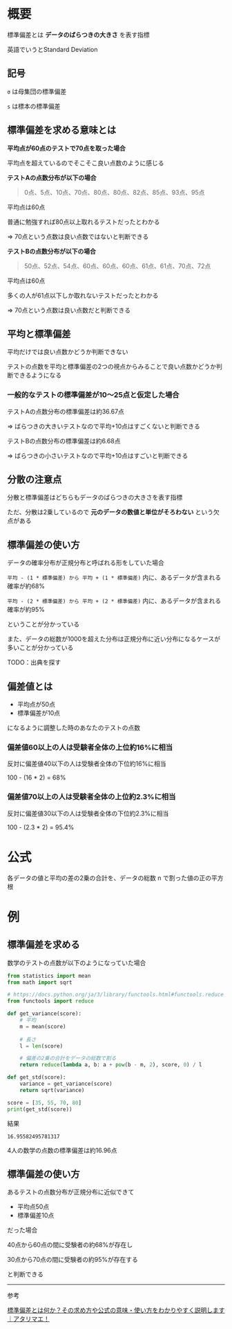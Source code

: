 # 概要

標準偏差とは **データのばらつきの大きさ** を表す指標

英語でいうとStandard Deviation

## 記号

`σ` は母集団の標準偏差

`s` は標本の標準偏差

## 標準偏差を求める意味とは

**平均点が60点のテストで70点を取った場合**

平均点を超えているのでそこそこ良い点数のように感じる

**テストAの点数分布が以下の場合**

> 0点、5点、10点、70点、80点、80点、82点、85点、93点、95点

平均点は60点

普通に勉強すれば80点以上取れるテストだったとわかる

=> 70点という点数は良い点数ではないと判断できる

**テストBの点数分布が以下の場合**

> 50点、52点、54点、60点、60点、60点、61点、61点、70点、72点

平均点は60点

多くの人が61点以下しか取れないテストだったとわかる

=> 70点という点数は良い点数だと判断できる

## 平均と標準偏差

平均だけでは良い点数かどうか判断できない

テストの点数を平均と標準偏差の2つの視点からみることで良い点数かどうか判断できるようになる

### 一般的なテストの標準偏差が10～25点と仮定した場合

テストAの点数分布の標準偏差は約36.67点

=> ばらつきの大きいテストなので平均+10点はすごくないと判断できる

テストBの点数分布の標準偏差は約6.68点

=> ばらつきの小さいテストなので平均+10点はすごいと判断できる

## 分散の注意点

分散と標準偏差はどちらもデータのばらつきの大きさを表す指標

ただ、分散は2乗しているので **元のデータの数値と単位がそろわない** という欠点がある

## 標準偏差の使い方

データの確率分布が正規分布と呼ばれる形をしていた場合

`平均 - (1 * 標準偏差) から 平均 + (1 * 標準偏差)` 内に、あるデータが含まれる確率が約68%

`平均 - (2 * 標準偏差) から 平均 + (2 * 標準偏差)` 内に、あるデータが含まれる確率が約95%

ということが分かっている

また、データの総数が1000を超えた分布は正規分布に近い分布になるケースが多いことが分かっている

TODO：出典を探す

## 偏差値とは

- 平均点が50点
- 標準偏差が10点

になるように調整した時のあなたのテストの点数

### 偏差値60以上の人は受験者全体の上位約16%に相当

反対に偏差値40以下の人は受験者全体の下位約16%に相当

100 - (16 * 2) = 68%

### 偏差値70以上の人は受験者全体の上位約2.3%に相当

反対に偏差値30以下の人は受験者全体の下位約2.3%に相当

100 - (2.3 * 2) = 95.4%

# 公式

各データの値と平均の差の2乗の合計を、データの総数 n で割った値の正の平方根

# 例

## 標準偏差を求める

数学のテストの点数が以下のようになっていた場合

```py
from statistics import mean
from math import sqrt

# https://docs.python.org/ja/3/library/functools.html#functools.reduce
from functools import reduce

def get_variance(score):
    # 平均
    m = mean(score)
    
    # 長さ
    l = len(score)

    # 偏差の2乗の合計をデータの総数で割る
    return reduce(lambda a, b: a + pow(b - m, 2), score, 0) / l

def get_std(score):
    variance = get_variance(score)
    return sqrt(variance)

score = [35, 55, 70, 80]
print(get_std(score))
```

結果

```
16.95582495781317
```

4人の数学の点数の標準偏差は約16.96点

## 標準偏差の使い方

あるテストの点数分布が正規分布に近似できて

- 平均点50点
- 標準偏差10点

だった場合

40点から60点の間に受験者の約68%が存在し

30点から70点の間に受験者の約95%が存在する

と判断できる

---

参考

[標準偏差とは何か？その求め方や公式の意味・使い方をわかりやすく説明します｜アタリマエ！](https://atarimae.biz/archives/5379)
